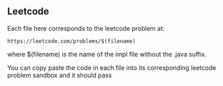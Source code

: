 ## Leetcode
Each file here corresponds to the leetcode problem at:

`https://leetcode.com/problems/$(filename)`

where $(filename) is the name of the impl file without the .java suffix.

You can copy paste the code in each file into its corresponding leetcode problem sandbox and it should pass
